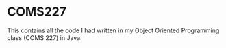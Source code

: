 # COMS227
This contains all the code I had written in my Object Oriented Programming class (COMS 227) in Java.
